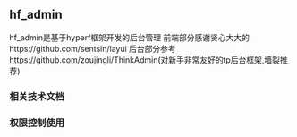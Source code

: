 ## hf_admin
hf_admin是基于hyperf框架开发的后台管理
前端部分感谢贤心大大的https://github.com/sentsin/layui
后台部分参考https://github.com/zoujingli/ThinkAdmin(对新手非常友好的tp后台框架,墙裂推荐)
### 相关技术文档

### 权限控制使用


